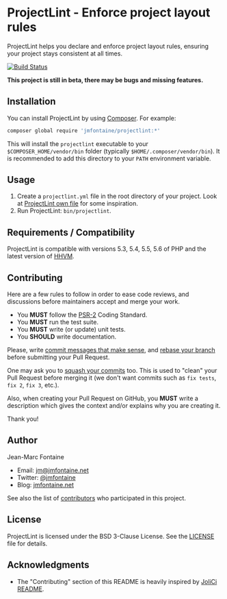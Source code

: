 ProjectLint - Enforce project layout rules
==========================================

ProjectLint helps you declare and enforce project layout rules, ensuring your project stays consistent at all times.

[![Build Status](https://api.travis-ci.org/jmfontaine/projectlint.svg?branch=master)](https://travis-ci.org/jmfontaine/projectlint)

**This project is still in beta, there may be bugs and missing features.**

Installation
------------

You can install ProjectLint by using [Composer](https://getcomposer.org/). For example:

```bash
composer global require 'jmfontaine/projectlint:*'
```

This will install the `projectlint` executable to your `$COMPOSER_HOME/vendor/bin` folder (typically `$HOME/.composer/vendor/bin`).  It is recommended to add this directory to your `PATH` environment variable.

Usage
-----

1. Create a `projectlint.yml` file in the root directory of your project. Look at [ProjectLint own file](projectlint.yml) for some inspiration.
2. Run ProjectLint: `bin/projectlint`.

Requirements / Compatibility
----------------------------

ProjectLint is compatible with versions 5.3, 5.4, 5.5, 5.6 of PHP and the latest version of [HHVM](http://hhvm.com/).

Contributing
------------

Here are a few rules to follow in order to ease code reviews, and discussions before maintainers accept and merge your work.

* You **MUST** follow the [PSR-2](http://www.php-fig.org/psr/2/) Coding Standard.
* You **MUST** run the test suite.
* You **MUST** write (or update) unit tests.
* You **SHOULD** write documentation.

Please, write [commit messages that make sense](http://tbaggery.com/2008/04/19/a-note-about-git-commit-messages.html), and [rebase your branch](http://git-scm.com/book/en/Git-Branching-Rebasing) before submitting your Pull Request.

One may ask you to [squash your commits](http://gitready.com/advanced/2009/02/10/squashing-commits-with-rebase.html) too. This is used to "clean" your Pull Request before merging it (we don't want commits such as `fix tests`, `fix 2`, `fix 3`, etc.).

Also, when creating your Pull Request on GitHub, you **MUST** write a description which gives the context and/or explains why you are creating it.

Thank you!

Author
------

Jean-Marc Fontaine

* Email: <jm@jmfontaine.net>
* Twitter: [@jmfontaine](http://twitter.com/jmfontaine)
* Blog: [jmfontaine.net](http://jmfontaine.net/)

See also the list of [contributors](https://github.com/jmfontaine/projectlint/contributors) who participated in this project.

License
-------

ProjectLint is licensed under the BSD 3-Clause License. See the [LICENSE](LICENSE) file for details.

Acknowledgments
---------------

* The "Contributing" section of this README is heavily inspired by [JoliCi README](https://github.com/jolicode/JoliCi).
